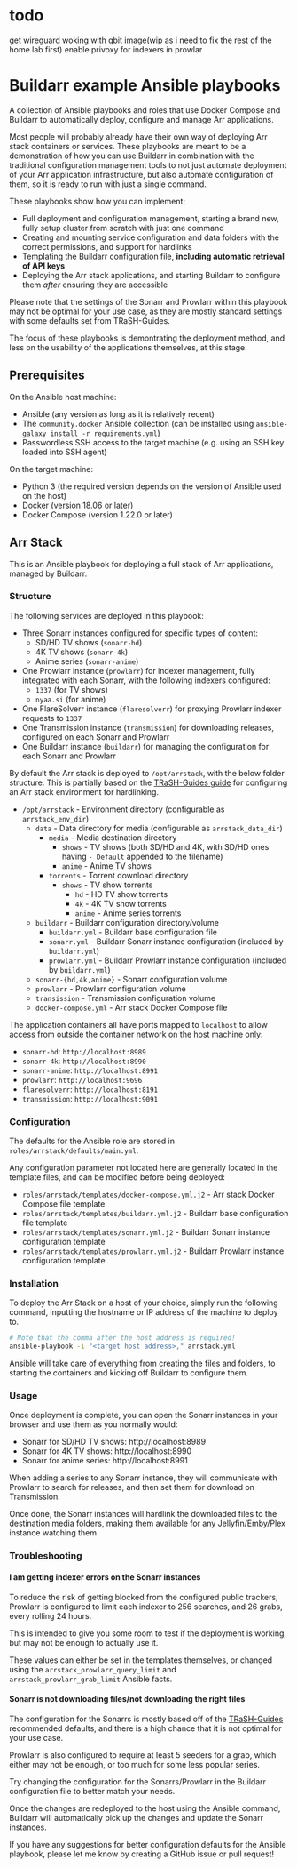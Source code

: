 # todo
get wireguard woking with qbit image(wip as i need to fix the rest of the home lab first)
enable privoxy for indexers in prowlar

# Buildarr example Ansible playbooks

A collection of Ansible playbooks and roles that use Docker Compose and Buildarr to automatically deploy, configure and manage Arr applications.

Most people will probably already have their own way of deploying Arr stack containers or services. These playbooks are meant to be a demonstration of how you can use Buildarr in combination with the traditional configuration management tools to not just automate deployment of your Arr application infrastructure, but also automate configuration of them, so it is ready to run with just a single command.

These playbooks show how you can implement:

* Full deployment and configuration management, starting a brand new, fully setup cluster from scratch with just one command
* Creating and mounting service configuration and data folders with the correct permissions, and support for hardlinks
* Templating the Buildarr configuration file, **including automatic retrieval of API keys**
* Deploying the Arr stack applications, and starting Buildarr to configure them *after* ensuring they are accessible

Please note that the settings of the Sonarr and Prowlarr within this playbook may not be optimal for your use case, as they are mostly standard settings with some defaults set from TRaSH-Guides.

The focus of these playbooks is demontrating the deployment method, and less on the usability of the applications themselves, at this stage.

## Prerequisites

On the Ansible host machine:

* Ansible (any version as long as it is relatively recent)
* The `community.docker` Ansible collection (can be installed using `ansible-galaxy install -r requirements.yml`)
* Passwordless SSH access to the target machine (e.g. using an SSH key loaded into SSH agent)

On the target machine:

* Python 3 (the required version depends on the version of Ansible used on the host)
* Docker (version 18.06 or later)
* Docker Compose (version 1.22.0 or later)

## Arr Stack

This is an Ansible playbook for deploying a full stack of Arr applications, managed by Buildarr.

### Structure

The following services are deployed in this playbook:

* Three Sonarr instances configured for specific types of content:
    * SD/HD TV shows (`sonarr-hd`)
    * 4K TV shows (`sonarr-4k`)
    * Anime series (`sonarr-anime`)
* One Prowlarr instance (`prowlarr`) for indexer management, fully integrated with each Sonarr, with the following indexers configured:
    * `1337` (for TV shows)
    * `nyaa.si` (for anime)
* One FlareSolverr instance (`flaresolverr`) for proxying Prowlarr indexer requests to `1337`
* One Transmission instance (`transmission`) for downloading releases, configured on each Sonarr and Prowlarr
* One Buildarr instance (`buildarr`) for managing the configuration for each Sonarr and Prowlarr

By default the Arr stack is deployed to `/opt/arrstack`, with the below folder structure. This is partially based on the [TRaSH-Guides guide](https://trash-guides.info/Hardlinks/How-to-setup-for/Docker) for configuring an Arr stack environment for hardlinking.

* `/opt/arrstack` - Environment directory (configurable as `arrstack_env_dir`)
    * `data` - Data directory for media (configurable as `arrstack_data_dir`)
        * `media` - Media destination directory
            * `shows` - TV shows (both SD/HD and 4K, with SD/HD ones having `- Default` appended to the filename)
            * `anime` - Anime TV shows
        * `torrents` - Torrent download directory
            * `shows` - TV show torrents
                * `hd` - HD TV show torrents
                * `4k` - 4K TV show torrents
                * `anime` - Anime series torrents
    * `buildarr` - Buildarr configuration directory/volume
        * `buildarr.yml` - Buildarr base configuration file
        * `sonarr.yml` - Buildarr Sonarr instance configuration (included by `buildarr.yml`)
        * `prowlarr.yml` - Buildarr Prowlarr instance configuration (included by `buildarr.yml`)
    * `sonarr-{hd,4k,anime}` - Sonarr configuration volume
    * `prowlarr` - Prowlarr configuration volume
    * `transission` - Transmission configuration volume
    * `docker-compose.yml` - Arr stack Docker Compose file

The application containers all have ports mapped to `localhost` to allow access from outside the container network on the host machine only:

* `sonarr-hd`: `http://localhost:8989`
* `sonarr-4k`: `http://localhost:8990`
* `sonarr-anime`: `http://localhost:8991`
* `prowlarr`: `http://localhost:9696`
* `flaresolverr`: `http://localhost:8191`
* `transmission`: `http://localhost:9091`

### Configuration

The defaults for the Ansible role are stored in `roles/arrstack/defaults/main.yml`.

Any configuration parameter not located here are generally located in the template files, and can be modified before being deployed:

* `roles/arrstack/templates/docker-compose.yml.j2` - Arr stack Docker Compose file template
* `roles/arrstack/templates/buildarr.yml.j2` - Buildarr base configuration file template
* `roles/arrstack/templates/sonarr.yml.j2` - Buildarr Sonarr instance configuration template
* `roles/arrstack/templates/prowlarr.yml.j2` - Buildarr Prowlarr instance configuration template

### Installation

To deploy the Arr Stack on a host of your choice, simply run the following command, inputting the hostname or IP address of the machine to deploy to.

```bash
# Note that the comma after the host address is required!
ansible-playbook -i "<target host address>," arrstack.yml
```

Ansible will take care of everything from creating the files and folders, to starting the containers and kicking off Buildarr to configure them.

### Usage

Once deployment is complete, you can open the Sonarr instances in your browser and use them as you normally would:

* Sonarr for SD/HD TV shows: http://localhost:8989
* Sonarr for 4K TV shows: http://localhost:8990
* Sonarr for anime series: http://localhost:8991

When adding a series to any Sonarr instance, they will communicate with Prowlarr to search for releases, and then set them for download on Transmission.

Once done, the Sonarr instances will hardlink the downloaded files to the destination media folders, making them available for any Jellyfin/Emby/Plex instance watching them.

### Troubleshooting

#### I am getting indexer errors on the Sonarr instances

To reduce the risk of getting blocked from the configured public trackers, Prowlarr is configured to limit each indexer to 256 searches, and 26 grabs, every rolling 24 hours.

This is intended to give you some room to test if the deployment is working, but may not be enough to actually use it.

These values can either be set in the templates themselves, or changed using the `arrstack_prowlarr_query_limit` and `arrstack_prowlarr_grab_limit` Ansible facts.

#### Sonarr is not downloading files/not downloading the right files

The configuration for the Sonarrs is mostly based off of the [TRaSH-Guides](https://trash-guides.info/Sonarr) recommended defaults, and there is a high chance that it is not optimal for your use case.

Prowlarr is also configured to require at least 5 seeders for a grab, which either may not be enough, or too much for some less popular series.

Try changing the configuration for the Sonarrs/Prowlarr in the Buildarr configuration file to better match your needs.

Once the changes are redeployed to the host using the Ansible command, Buildarr will automatically pick up the changes and update the Sonarr instances.

If you have any suggestions for better configuration defaults for the Ansible playbook, please let me know by creating a GitHub issue or pull request!
